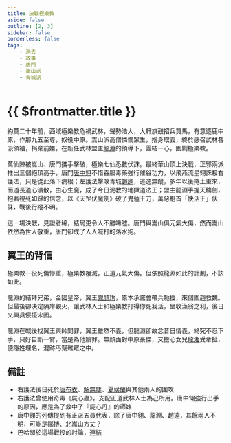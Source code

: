 ```yaml
---
title: 決戰極樂教
aside: false
outline: [2, 3]
sidebar: false
borderless: false
tags:
    - 過去
    - 故事
    - 唐門
    - 嵩山派
    - 青城派
---
```


# {{ $frontmatter.title }}

約莫二十年前，西域極樂教危禍武林，聲勢浩大，大軒旗鼓招兵買馬，有意逐鹿中原，作那九五至尊，奴役中原。嵩山派高僧憐憫眾生，捨身取義，終於感召武林各派領袖，捐棄前嫌，在新任武林盟主[龍淵](/people/characters/special2)的領導下，團結一心，圍剿極樂教。
<br><br>
萬仙陣被嵩山、唐門攜手擊破，極樂七仙悉數伏誅。最終華山頂上決戰，正邪兩派推出三個絕頂高手，唐門[唐中翎](/people/characters/master)不惜吞服毒藥強行催谷功力，以飛燕流星翎誅殺右護法，只是從此落下病根；左護法擊敗青城[趙逵](/people/characters/special201)，逃逸無蹤，多年以後捲土重來，而道長道心潰散，由心生魔，成了今日泥教的地獄道法王；盟主龍淵手握天觴劍，抱著視死如歸的信念，以《天罡伏魔劍》破了鬼蓮王刀，萬惡魁首「快活王」伏誅，戰後行蹤不明。
<br><br>
這一場決戰，見證者稀，結局更令人不勝唏噓。唐門與嵩山俱元氣大傷，然而嵩山依然為世人敬重，唐門卻成了人人喊打的落水狗。
## 翼王的背信

極樂教一役死傷慘重，極樂教覆滅，正道元氣大傷。但依照龍淵如此的計劃，不該如此。
<br><br>
龍淵的結拜兄弟，金國皇帝，翼王[完顏珣](/people/characters/special819)，原本承諾會帶兵馳援，來個圍趙救魏。但最後卻決定隔岸觀火，讓武林人士和極樂教打得你死我活，坐收漁翁之利，後日又興兵侵擾宋國。
<br><br>
龍淵在戰後找翼王興師問罪，翼王雖然不義，但龍淵卻故念昔日情義，終究不忍下手，只好自斷一臂，當是為他贖罪。無顏面對中原豪傑，又擔心女兒[龍湘](girl8)受牽扯，便隱姓埋名，混跡丐幫雜眾之中。

## 備註

- 右護法後日死於[唐布衣](/people/characters/brother1)、[解無塵](/people/characters/special808)、[夏侯蘭](/people/characters/girl5)與其他兩人的圍攻
- 右護法曾使用奇毒《屍心蟲》，支配正道武林人士為己所用。唐中翎強行出手的原因，應是為了救中了『屍心丹』的師妹
- 唐中翎的列傳提到有正派五員代表，除了唐中翎、龍淵、趙逵，其餘兩人不明，可能是[鄒博](/people/characters/special201)、北嵩山方丈？
- 巴哈關於這場戰役的討論，[連結](https://forum.gamer.com.tw/C.php?bsn=73317&snA=1778&tnum=4&bPage=2)